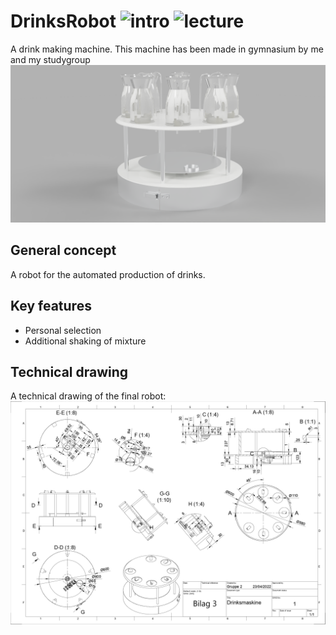 # DrinksRobot ![intro][intro-image] ![lecture][lecture-image] 
A drink making machine.
This machine has been made in gymnasium by me and my studygroup
![Render](Renderinger/Alkohol_KaruselGoodrendering.png)
## General concept
A robot for the automated production of drinks.

## Key features
* Personal selection
* Additional shaking of mixture

## Technical drawing
A technical drawing of the final robot:
![Teknisktegning](Teknisktegning.png)

[intro-image]: https://img.shields.io/badge/LNG-C++-orange
[lecture-image]: https://img.shields.io/badge/Lecture-Robot_Tech-Blue
